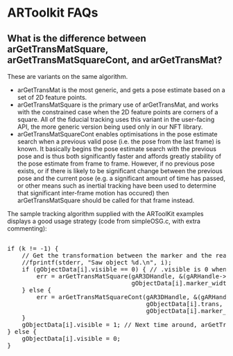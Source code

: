 # ARToolkit FAQs

## What is the difference between arGetTransMatSquare, arGetTransMatSquareCont, and arGetTransMat?

These are variants on the same algorithm.

- arGetTransMat is the most generic, and gets a pose estimate based on a set of 2D feature points.
- arGetTransMatSquare is the primary use of arGetTransMat, and works with the constrained case when the 2D feature points are corners of a square. All of the fiducial tracking uses this variant in the user-facing API, the more generic version being used only in our NFT library.
- arGetTransMatSquareCont enables optimisations in the pose estimate search when a previous valid pose (i.e. the pose from the last frame) is known. It basically begins the pose estimate search with the previous pose and is thus both significantly faster and affords greatly stability of the pose estimate from frame to frame. However, if no previous pose exists, or if there is likely to be significant change between the previous pose and the current pose (e.g. a significant amount of time has passed, or other means such as inertial tracking have been used to determine that significant inter-frame motion has occured) then arGetTransMatSquare should be called for that frame instead.

The sample tracking algorithm supplied with the ARToolKit examples displays a good usage strategy (code from simpleOSG.c, with extra commenting):

<pre>

if (k != -1) {
    // Get the transformation between the marker and the real camera.
    //fprintf(stderr, "Saw object %d.\n", i);
    if (gObjectData[i].visible == 0) { // .visible is 0 when the marker was not seen in the previous frame.
        err = arGetTransMatSquare(gAR3DHandle, &(gARHandle->markerInfo[k]),
                                  gObjectData[i].marker_width, gObjectData[i].trans);
    } else {
        err = arGetTransMatSquareCont(gAR3DHandle, &(gARHandle->markerInfo[k]),
                                      gObjectData[i].trans,
                                      gObjectData[i].marker_width, gObjectData[i].trans);
    }
    gObjectData[i].visible = 1; // Next time around, arGetTransMatSquareCont will be used.
} else {
    gObjectData[i].visible = 0;
}

</pre>
